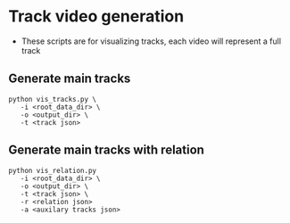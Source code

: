 # Track video generation

- These scripts are for visualizing tracks, each video will represent a full track

## Generate main tracks
```
python vis_tracks.py \
   -i <root_data_dir> \
   -o <output_dir> \
   -t <track json>
```

## Generate main tracks with relation
```
python vis_relation.py
   -i <root_data_dir> \
   -o <output_dir> \
   -t <track json> \
   -r <relation json>
   -a <auxilary tracks json>
```